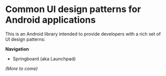 Common UI design patterns for Android applications
==================================================

This is an Android library intended to provide developers with a rich set of UI design patterns:

**Navigation**

* Springboard (aka Launchpad)

*(More to come)*